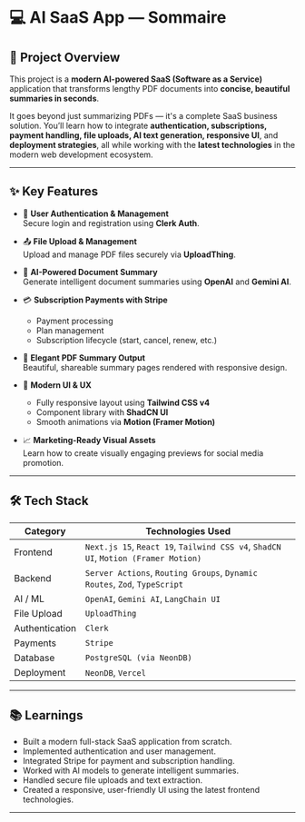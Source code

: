 # 💻 AI SaaS App — Sommaire 

## 🚀 Project Overview

This project is a **modern AI-powered SaaS (Software as a Service)** application that transforms lengthy PDF documents into **concise, beautiful summaries in seconds**.

It goes beyond just summarizing PDFs — it's a complete SaaS business solution. You’ll learn how to integrate **authentication, subscriptions, payment handling, file uploads, AI text generation, responsive UI**, and **deployment strategies**, all while working with the **latest technologies** in the modern web development ecosystem.

---

## ✨ Key Features

- 🔐 **User Authentication & Management**  
  Secure login and registration using **Clerk Auth**.

- 📤 **File Upload & Management**  
  Upload and manage PDF files securely via **UploadThing**.

- 📑 **AI-Powered Document Summary**  
  Generate intelligent document summaries using **OpenAI** and **Gemini AI**.

- 💳 **Subscription Payments with Stripe**  
  - Payment processing  
  - Plan management  
  - Subscription lifecycle (start, cancel, renew, etc.)

- 📄 **Elegant PDF Summary Output**  
  Beautiful, shareable summary pages rendered with responsive design.

- 💬 **Modern UI & UX**  
  - Fully responsive layout using **Tailwind CSS v4**
  - Component library with **ShadCN UI**
  - Smooth animations via **Motion (Framer Motion)**

- 📈 **Marketing-Ready Visual Assets**  
  Learn how to create visually engaging previews for social media promotion.

---

## 🛠 Tech Stack

| Category         | Technologies Used                                                                 |
|------------------|----------------------------------------------------------------------------------|
| Frontend         | `Next.js 15`, `React 19`, `Tailwind CSS v4`, `ShadCN UI`, `Motion (Framer Motion)` |
| Backend          | `Server Actions`, `Routing Groups`, `Dynamic Routes`, `Zod`, `TypeScript`         |
| AI / ML          | `OpenAI`, `Gemini AI`, `LangChain UI`                                             |
| File Upload      | `UploadThing`                                                                     |
| Authentication   | `Clerk`                                                                           |
| Payments         | `Stripe`                                                                          |
| Database         | `PostgreSQL (via NeonDB)`                                                         |
| Deployment       | `NeonDB`, `Vercel`                                                                |

---

## 📚 Learnings

- Built a modern full-stack SaaS application from scratch.
- Implemented authentication and user management.
- Integrated Stripe for payment and subscription handling.
- Worked with AI models to generate intelligent summaries.
- Handled secure file uploads and text extraction.
- Created a responsive, user-friendly UI using the latest frontend technologies.

---


